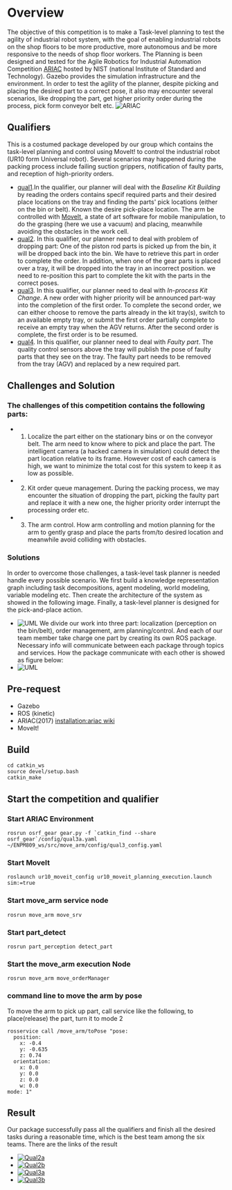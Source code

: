 # Overview
The objective of this competition is to make a Task-level planning to test the agility of industrial robot system, with the goal of enabling industrial robots on the shop floors to be more productive, more autonomous and be more responsive to the needs of shop floor workers. The Planning is been designed and tested for the Agile Robotics for Industrial Automation Competition [ARIAC](http://gazebosim.org/ariac) hosted by NIST (national Institute of Standard and Technology). Gazebo provides the simulation infrastructure and the environment. In order to test the agility of the planner, despite picking and placing the desired part to a correct pose, it also may encounter several scenarios, like dropping the part, get higher priority order during the process, pick form conveyor belt etc.
![ARIAC](https://github.com/zzjkf2009/move_arm/blob/master/ARIAC.png)

## Qualifiers
This is a costumed package developed by our group which contains the task-level planning and control using MoveIt! to control the industrial robot (UR10 form Universal robot).  Several scenarios may happened during the packing process include failing suction grippers, notification of faulty parts, and reception of high-priority orders.
 - [qual1](https://bitbucket.org/osrf/ariac/wiki/2017/qualifiers/qual1).In the qualifier, our planner will deal with the *Baseline Kit Building* by reading the orders contains specif required parts and their desired place locations on the tray and finding the parts' pick locations (either on the bin or belt). Known the desire pick-place location. The arm be controlled with [MoveIt](https://moveit.ros.org/), a state of art software for mobile manipulation, to do the grasping (here we use a vacuum) and placing, meanwhile avoiding the obstacles in the work cell.
 - [qual2](https://bitbucket.org/osrf/ariac/wiki/2017/qualifiers/qual2_scenarios). In this qualifier, our planner need to deal with problem of dropping part: One of the piston rod parts is picked up from the bin, it will be dropped back into the bin. We have to retrieve this part in order to complete the order. In addition, when one of the gear parts is placed over a tray, it will be dropped into the tray in an incorrect position. we need to re-position this part to complete the kit with the parts in the correct poses.
 - [qual3](https://bitbucket.org/osrf/ariac/wiki/2017/qualifiers/qual3). In this qualifier, our planner need to deal with *In-process Kit Change*. A new order with higher priority will be announced part-way into the completion of the first order. To complete the second order, we can either choose to remove the parts already in the kit tray(s), switch to an available empty tray, or submit the first order partially complete to receive an empty tray when the AGV returns. After the second order is complete, the first order is to be resumed.
 - [qual4](https://bitbucket.org/osrf/ariac/wiki/2017/qualifiers/qual3). In this qualifier, our planner need to deal with *Faulty part*. The quality control sensors above the tray will publish the pose of faulty parts that they see on the tray. The faulty part needs to be removed from the tray (AGV) and replaced by a new required part.   

## Challenges and Solution
### The challenges of this competition contains the following parts:
- 1. Localize the part either on the stationary bins or on the conveyor belt. The arm need to know where to pick and place the part. The intelligent camera (a hacked camera in simulation) could detect the part location relative to its frame. However cost of each camera is high, we want to minimize the total cost for this system to keep it as low as possible.
- 2. Kit order queue management. During the packing process, we may encounter the situation of dropping the part, picking the faulty part and replace it with a new one, the higher priority order interrupt the processing order etc.
- 3. The arm control. How arm controlling and motion planning for the arm to gently grasp and place the parts from/to desired location and meanwhile avoid colliding with obstacles.
### Solutions
In order to overcome those challenges, a task-level task planner is needed handle every possible scenario. We first build a knowledge representation graph including task decompositions, agent modeling, world modeling, variable modeling etc. Then create the architecture of the system as showed in the following image. Finally, a task-level planner is designed for the pick-and-place action.
- ![UML](https://github.com/zzjkf2009/move_arm/blob/master/UML.jpg)
We divide our work into three part: localization (perception on the bin/belt), order management, arm planning/control. And each of our team member take charge one part by creating its own ROS package. Necessary info will communicate between each package through topics and services. How the package communicate with each other is showed as figure below:
- ![UML](https://github.com/zzjkf2009/move_arm/blob/master/Architecture.png)

## Pre-request
- Gazebo
- ROS (kinetic)
- ARIAC(2017) [installation:ariac wiki](http://wiki.ros.org/ariac/Tutorials/SystemSetup)
- MoveIt!

## Build
```
cd catkin_ws
source devel/setup.bash
catkin_make
```

## Start the competition and qualifier
### Start ARIAC Environment
```
rosrun osrf_gear gear.py -f `catkin_find --share osrf_gear`/config/qual3a.yaml ~/ENPM809_ws/src/move_arm/config/qual3_config.yaml
```

### Start MoveIt
```
roslaunch ur10_moveit_config ur10_moveit_planning_execution.launch sim:=true
```

### Start move_arm service node
```
rosrun move_arm move_srv
```
### Start part_detect
```
rosrun part_perception detect_part
```
### Start the move_arm execution Node
```
rosrun move_arm move_orderManager
```
### command line to move the arm by pose
To move the arm to pick up part, call service like the following,
to place(release) the part, turn it to mode 2
```
rosservice call /move_arm/toPose "pose:
  position:
    x: -0.4
    y: -0.635
    z: 0.74
  orientation:
    x: 0.0
    y: 0.0
    z: 0.0
    w: 0.0
mode: 1"
```
## Result
Our package successfully pass all the qualifiers and finish all the desired tasks during a reasonable time, which is the best team among the six teams. There are the links of the result
- [![Qual2a](https://img.youtube.com/vi/EdZv5IVYHCU/0.jpg)](https://www.youtube.com/watch?v=EdZv5IVYHCU)
- [![Qual2b](https://img.youtube.com/vi/EmTPnTIXFfU/0.jpg)](https://www.youtube.com/watch?v=EmTPnTIXFfU)
- [![Qual3a](https://img.youtube.com/vi/UthBsMiXU0U/0.jpg)](https://www.youtube.com/watch?v=UthBsMiXU0U)
- [![Qual3b](https://img.youtube.com/vi/gtExci9a5ag/0.jpg)](https://www.youtube.com/watch?v=gtExci9a5ag)
